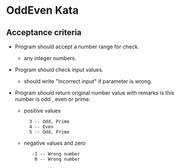 # OddEven Kata

## Acceptance criteria
- Program should accept a number range for check.
	- any integer numbers.

- Program should check input values.
	- should write "Incorrect input" if parameter is wrong.
 
- Program should return original number value with remarks is this number is odd , even or prime.
	- positive values
 
            3 -- Odd, Prime
            4 -- Even
            5 -- Odd, Prime
	- negative values and zero
	
             -1 -- Wrong number
              0 -- Wrong number
